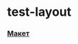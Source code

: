 # test-layout

### <a href="https://www.figma.com/file/2D0lpP4tHqZbZSdZATiGOe/Kormkorm-%2F-%D0%A1%D0%B0%D0%B9%D1%82-(Copy)?node-id=1078%3A6687">Макет</a>
